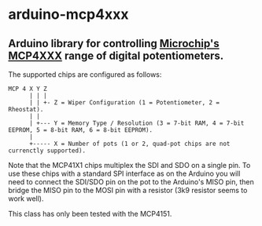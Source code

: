 # arduino-mcp4xxx
## Arduino library for controlling [Microchip's MCP4XXX](http://ww1.microchip.com/downloads/en/DeviceDoc/22060b.pdf) range of digital potentiometers.

The supported chips are configured as follows:

```
MCP 4 X Y Z
      | | |
      | | +- Z = Wiper Configuration (1 = Potentiometer, 2 = Rheostat).
      | |
      | +--- Y = Memory Type / Resolution (3 = 7-bit RAM, 4 = 7-bit EEPROM, 5 = 8-bit RAM, 6 = 8-bit EEPROM).
      |
      +----- X = Number of pots (1 or 2, quad-pot chips are not currenctly supported).
```

Note that the MCP41X1 chips multiplex the SDI and SDO on a single pin.
To use these chips with a standard SPI interface as on the Arduino you will need to
connect the SDI/SDO pin on the pot to the Arduino's MISO pin, then bridge the MISO pin to the MOSI pin
with a resistor (3k9 resistor seems to work well).

This class has only been tested with the MCP4151.
